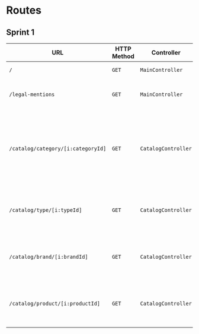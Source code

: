 # Routes

## Sprint 1

| URL | HTTP Method | Controller | Method | Title | Content | Comment |
|--|--|--|--|--|--|--|
| `/` | `GET` | `MainController` | `home` | Dans les shoe | 5 categories | - |
| `/legal-mentions` | `GET`| `MainController` | `legalMentions` | Mentions légales | This page contains all boring legal stuff | - |
| `/catalog/category/[i:categoryId]` | `GET` | `CatalogController` | `category` | Nom de la catégory | Page displaying category informations & maybe products | the id is dynamics with [i:catgoryId] and it will be used to get the right category from database |
| `/catalog/type/[i:typeId]` | `GET` | `CatalogController ` | `type` | Nom du type | Will display Type page [typeId]  | [typeId] in the URL represents type id stored in database |
| `/catalog/brand/[i:brandId]` | `GET` | `CatalogController ` | `brand` | Nom de la marque | Will display Brand page [brandId]  | [brandId] in the URL represents brand id from database |
| `/catalog/product/[i:productId]` | `GET` | `CatalogController ` | `product` | product [productId] | Will display Product page [productId]  | [] in the URL represents product id from database |